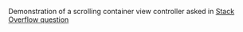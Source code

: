 Demonstration of a scrolling container view controller asked in
[Stack Overflow question](https://stackoverflow.com/questions/57666856/replace-view-controllers-without-storyboard)
